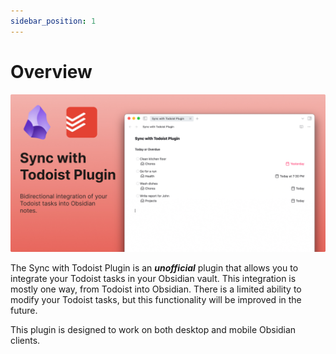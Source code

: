 ```yaml
---
sidebar_position: 1
---
```


# Overview

![](../../static/img/social-card.jpg)

The Sync with Todoist Plugin is an _**unofficial**_ plugin that allows you to integrate your Todoist tasks in your Obsidian vault. This integration is mostly one way, from Todoist into Obsidian. There is a limited ability to modify your Todoist tasks, but this functionality will be improved in the future.

This plugin is designed to work on both desktop and mobile Obsidian clients.

